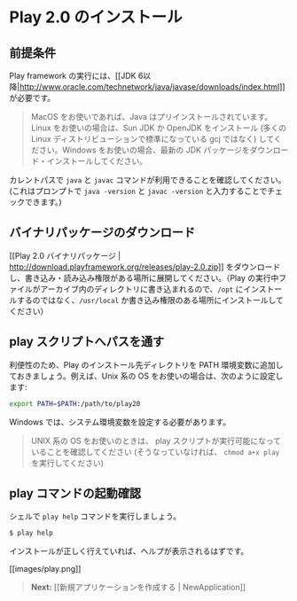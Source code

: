 <!-- translated -->
<!--
# Installing Play 2.0
-->
# Play 2.0 のインストール

<!--
## Prerequisites
-->
## 前提条件
<!--
To run the Play framework, you need [[JDK 6 or later| http://www.oracle.com/technetwork/java/javase/downloads/index.html]]. 
-->
Play framework の実行には、[[JDK 6以降|http://www.oracle.com/technetwork/java/javase/downloads/index.html]] が必要です。

<!--
> If you are using MacOS, Java is built-in. If you are using Linux, make sure to use either the Sun JDK or OpenJDK (and not gcj, which is the default Java command on many Linux distros). If you are using Windows, just download and install the latest JDK package.
-->
> MacOS をお使いであれば、Java はプリインストールされています。Linux をお使いの場合は、Sun JDK か OpenJDK をインストール (多くの Linux ディストリビューションで標準になっている gcj ではなく) してください。Windows をお使いの場合、最新の JDK パッケージをダウンロード・インストールしてください。

<!--
Be sure to have the `java` and `javac` commands in the current path (you can check this by typing `java -version` and `javac -version` at the shell prompt). 
-->
カレントパスで `java` と `javac` コマンドが利用できることを確認してください。(これはプロンプトで `java -version` と `javac -version` と入力することでチェックできます。)

<!--
## Download the binary package
-->
## バイナリパッケージのダウンロード

<!-- Download the [[Play 2.0 binary package | http://download.playframework.org/releases/play-2.0.zip]] and extract the archive to a location where you have both read **and write** access. (Running `play` writes some files to directories within the archive, so don't install to `/opt`, `/usr/local` or anywhere else you’d need special permission to write to.) -->
[[Play 2.0 バイナリパッケージ | http://download.playframework.org/releases/play-2.0.zip]] をダウンロードし、書き込み・読み込み権限がある場所に展開してください。（Play の実行中ファイルがアーカイブ内のディレクトリに書き込まれるので、`/opt` にインストールするのではなく、`/usr/local` か書き込み権限のある場所にインストールしてください）

<!--
## Add the play script to your PATH
-->
## play スクリプトへパスを通す

<!--
For convenience, you should add the framework installation directory to your system PATH. On UNIX systems, this means doing something like:
```bash
export PATH=$PATH:/path/to/play20
```
-->
利便性のため、Play のインストール先ディレクトリを PATH 環境変数に追加しておきましょう。例えば、Unix 系の OS をお使いの場合は、次のように設定します:

```bash
export PATH=$PATH:/path/to/play20
```

<!-- On Windows you’ll need to set it in the global environment variables. -->
Windows では、システム環境変数を設定する必要があります。

<!--
> If you’re on UNIX, make sure that the `play` script is executable (otherwise do a `chmod a+x play`).
-->
> UNIX 系の OS をお使いのときは、 play スクリプトが実行可能になっていることを確認してください (そうなっていなければ、 `chmod a+x play` を実行してください)

<!--
## Check that the play command is available
-->
## play コマンドの起動確認

<!--
From a shell, launch the `play help` command. 

```bash
$ play help
```
-->
シェルで `play help` コマンドを実行しましょう。

```bash
$ play help
```

<!--
If everything is properly installed, you should see the basic help:
-->
インストールが正しく行えていれば、ヘルプが表示されるはずです。

[[images/play.png]]

<!--
> **Next:** [[Creating a new application | NewApplication]]
-->
> **Next:** [[新規アプリケーションを作成する | NewApplication]]